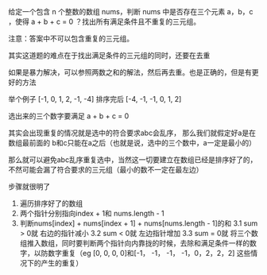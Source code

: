 给定一个包含 n 个整数的数组 nums，判断 nums 中是否存在三个元素 a，b，c ，使得 a + b + c = 0 ？找出所有满足条件且不重复的三元组。

注意：答案中不可以包含重复的三元组。

其实这道题的难点在于找出满足条件的三元组的同时，还要在去重

如果是暴力解决，可以参照两数之和的解法，然后再去重。也是正确的，但是有更好的方法

举个例子
[-1, 0, 1, 2, -1, -4] 排序完后 [-4, -1, -1, 0, 1, 2]

选出来的三个数字要满足 a + b + c = 0

其实会出现重复的情况就是选中的符合要求abc会乱序，
那么我们就假定好a是在数组最前面的 b和c只能在a之后（也就是说，选中的三个数中，a一定是最小的）

那么就可以避免abc乱序重复选中，当然这一切要建立在数组已经是排序好了的，
不然可能会漏了符合要求的三元组（最小的数不一定在最左边）

步骤就很明了
1. 遍历排序好了的数组
2. 两个指针分别指向index + 1和 nums.length - 1
3. 判断nums[index] + nums[index + 1] + nums[nums.length - 1]的和
  3.1 sum > 0就 右边的指针减小
  3.2 sum < 0就 左边指针增加
  3.3 sum = 0就 将三个数组推入数组，同时要判断两个指针向内靠拢的时候，去除和满足条件一样的数字，以防数字重复（eg [0, 0, 0, 0]和[-1， -1， -1， -1，0，2，2，2] 这些情况下的产生的重复）

